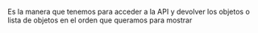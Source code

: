 Es la manera que tenemos para acceder a la API y devolver los objetos o lista de objetos en el orden que queramos para mostrar
